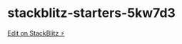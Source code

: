 # stackblitz-starters-5kw7d3

[Edit on StackBlitz ⚡️](https://stackblitz.com/edit/stackblitz-starters-5kw7d3)